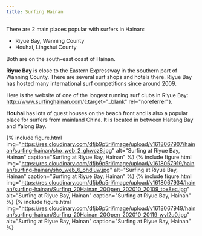 ```yaml
---
title: Surfing Hainan
---
```


There are 2 main places popular with surfers in Hainan:

- Riyue Bay, Wanning County
- Houhai, Lingshui County

Both are on the south-east coast of Hainan.

**Riyue Bay** is close to the Eastern Expressway in the southern part of Wanning County. There are several surf shops and hotels there. Riyue Bay has hosted many international surf competitions since around 2009.

Here is the website of one of the longest running surf clubs in Riyue Bay: <http://www.surfinghainan.com/>{:target="_blank" rel="noreferrer"}.

**Houhai** has lots of guest houses on the beach front and is also a popular place for surfers from mainland China. It is located in between Haitang Bay and Yalong Bay.

{% include figure.html img="https://res.cloudinary.com/dfjb9p5ri/image/upload/v1618067907/hainan/surfing-hainan/sho_web_2_ghwcz8.jpg"
alt="Surfing at Riyue Bay, Hainan" caption="Surfing at Riyue Bay, Hainan" %}
{% include figure.html img="https://res.cloudinary.com/dfjb9p5ri/image/upload/v1618067919/hainan/surfing-hainan/sho_web_6_ohdluw.jpg"
alt="Surfing at Riyue Bay, Hainan" caption="Surfing at Riyue Bay, Hainan" %}
{% include figure.html img="https://res.cloudinary.com/dfjb9p5ri/image/upload/v1618067934/hainan/surfing-hainan/Surfing_20Hainan_20Open_202010_20109_tox8ec.jpg"
alt="Surfing at Riyue Bay, Hainan" caption="Surfing at Riyue Bay, Hainan" %}
{% include figure.html img="https://res.cloudinary.com/dfjb9p5ri/image/upload/v1618067949/hainan/surfing-hainan/Surfing_20Hainan_20Open_202010_20119_wvl2u0.jpg"
alt="Surfing at Riyue Bay, Hainan" caption="Surfing at Riyue Bay, Hainan" %}